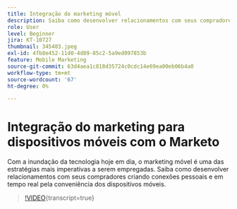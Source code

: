 ```yaml
---
title: Integração do marketing móvel
description: Saiba como desenvolver relacionamentos com seus compradores criando conexões pessoais e em tempo real pela conveniência dos dispositivos móveis.
role: User
level: Beginner
jira: KT-10727
thumbnail: 345403.jpeg
exl-id: 4fb8e452-11d0-4d89-85c2-5a9ed097853b
feature: Mobile Marketing
source-git-commit: 63d4aea1c818d35724c0cdc14e69ea00eb06b4a0
workflow-type: tm+mt
source-wordcount: '67'
ht-degree: 0%

---
```


# Integração do marketing para dispositivos móveis com o Marketo

Com a inundação da tecnologia hoje em dia, o marketing móvel é uma das estratégias mais imperativas a serem empregadas. Saiba como desenvolver relacionamentos com seus compradores criando conexões pessoais e em tempo real pela conveniência dos dispositivos móveis.

>[!VIDEO](https://video.tv.adobe.com/v/3413539/?quality=12&learn=on&captions=por_br){transcript=true}
